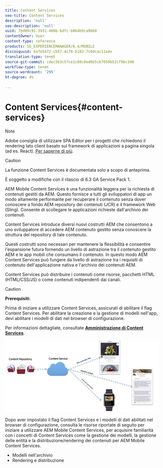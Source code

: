 ```yaml
---
title: Content Services
seo-title: Content Services
description: 'null'
seo-description: 'null'
uuid: 7bd09c91-3931-400b-bdfc-b064b9ca9668
contentOwner: User
content-type: reference
products: SG_EXPERIENCEMANAGER/6.4/MOBILE
discoiquuid: 6a7e5472-cb57-4c78-b183-7c6dcac11a4e
translation-type: tm+mt
source-git-commit: cdec5b3c57ce1c80c0ed6b5cb7650b52cf9bc340
workflow-type: tm+mt
source-wordcount: '295'
ht-degree: 4%

---
```



# Content Services{#content-services}

>[!NOTE]
>
> Adobe consiglia di utilizzare SPA Editor per i progetti che richiedono il rendering lato client basato sul framework di applicazioni a pagina singola (ad es. React). [Per saperne di più](/help/sites-developing/spa-overview.md).

>[!CAUTION]
>
>La funzione Content Services è documentata solo a scopo di anteprima.
>
>È soggetto a modifiche con il rilascio di 6.3 GA Service Pack 1.

 AEM Mobile Content Services è una funzionalità leggera per la richiesta di contenuti gestiti da AEM. Questo fornisce a tutti gli sviluppatori di app un modo altamente performante per recuperare il contenuto senza dover conoscere a fondo AEM repository dei contenuti (JCR) e il framework Web (Sling). Consente di scollegare le applicazioni richieste dall&#39;archivio dei contenuti.

Content Services introduce diversi nuovi costrutti AEM che consentono a uno sviluppatore di accedere AEM contenuto gestito senza conoscere la struttura del repository di tale contenuto.

Questi costrutti sono necessari per mantenere la flessibilità e consentire l&#39;espansione futura fornendo un livello di astrazione tra il contenuto gestito AEM e le app mobili che consumano il contenuto. In questo modo AEM Content Services può fungere da livello di astrazione tra i requisiti di contenuto dell&#39;applicazione nativa e l&#39;archivio dei contenuti AEM.

Content Services può distribuire i contenuti come risorse, pacchetti HTML (HTML/CSS/JS) o come contenuti indipendenti dai canali.

>[!CAUTION]
>
>**Prerequisiti:**
>
>Prima di iniziare a utilizzare Content Services, assicurati di abilitare il flag Content Services. Per abilitare la creazione e la gestione di modelli nell&#39;app, devi abilitare i modelli di dati nel browser di configurazione.
>
>Per informazioni dettagliate, consultate **[Amministrazione di Content Services](/help/mobile/developing-content-services.md)**.

![chlimage_1-143](assets/chlimage_1-143.png)

Dopo aver impostato il flag Content Services e i modelli di dati abilitati nel browser di configurazione, consulta le risorse riportate di seguito per iniziare a utilizzare  AEM Mobile Content Services, per acquisire familiarità con i concetti di Content Services come la gestione dei modelli, la gestione delle entità e la distribuzione/rendering dei contenuti per  AEM Mobile Content Services.

* Modelli nell&#39;archivio
* Rendering e distribuzione

